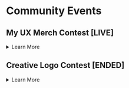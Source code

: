 # Community Events

## My UX Merch Contest **[LIVE]**

<details>
  
  <summary> Learn More </summary>  
  
Calling all designers!

Share your UX designs and swag mock ups for a chance to win UX tokens! If you have ideas for some cool UX merch, now is your chance to bring it to life. Get creative and show us your swag! 😎

**Submitting Your Entry**

To enter, share your design on Twitter using **#MyUXMerch** and tagging **[@Umee_CrossChain](https://twitter.com/Umee_CrossChain)** by **May 12th at 15:00 UTC.**

_Participants can also retweet [this post](https://twitter.com/Umee_CrossChain/status/1522272506924748802?s=20&t=P8asuh_ysfeiWr01hG00ow) (optional) for an additional chance to win._

**Rewards Structure**

- 1st Place: 2,500 UX
- 2nd Place: 1,500 UX each
- Runner Ups (3): 500 UX each
- Random Participants who also retweet (5): 200 UX each
  _Winners will be tagged on Twitter by **May 17th** with instructions to receive their rewards._

**Sample Ideas**

- T-shirts
- Stickers
- Socks
- Hats
- Hoodies
- Beanies
- Sunglasses
- Koozies
- Stuffed animals / toys
- Mugs
- _Any other swag you can think of!_

**Helpful Resources**

- [UX Branding assets](https://drive.google.com/drive/folders/1A9G2HM5RAka4FLGyVvRC4NeazpAYBh7Z?usp=sharing)
- [Sticker Mule](https://www.stickermule.com/) - sticker mockups;
- [Printful](https://www.printful.com/) - other merch mockups;

**Tips**

- Creativity is key;
- Engagement (likes, comments, retweets) will be heavily considered by the judges - participants are encouraged to share their submissions in the **#marketing** channel on the [UX Discord server](https://discord.gg/umee) to get additional exposure;
- Keep it real - mockups that can easily be brought to life are more desirable than far-out ones.

**Rules**

- By submitting your work, you grant UX permission to use your design on future marketing campaigns;
- Must be following **[@Umee_CrossChain](https://twitter.com/Umee_CrossChain)** to be eligible to win;
- Participants can enter as many times as they’d like, but can only win once;
- All submissions must be your own original work;
- All submissions must be shared by **May 12th at 15:00 UTC.**

**Good luck!**

  </details>
  
  
## Creative Logo Contest [ENDED]

<details>
<summary> Learn More </summary>

**Skills Required:** _Creativity_

**Experience:** _Beginner_

In honor of UX’s rebranding, we invite you to participate in UX’s Creative Logo Contest! Get to know our new logo, colors, and of course Adora, our new mascot. Let’s get into the details and see who can create something cool. 😎

**TL; DR**

Recreate the new UX logo in your own style and share it on Twitter using **#MyUXLogo** and tagging **[@Umee_CrossChain](https://twitter.com/Umee_CrossChain)** by March 11, 2022 @ 15:00 UTC for a chance to win UX tokens!

**Details**

Creativity is key! The more out of the box, the better! As long as your submission(s) involves a creative twist on the new UX logo, you will be eligible to win. Here are some ideas of different mediums you can recreate the UX logo in:

- Drawings
- Pantings
- Grahic Design/Photoshop
- Collages (Digital or handmade)
- Woodwork
- Baked Goods
- ASCII Art
- Resin Art
- And anything else you can think of!

**Winners will be selected by the UX team based on:**

- Creativity
- Quality
- Popularity (likes, comments, retweets)

_Hint: to get more exposure on your submission you can share it in the [#designers](https://discord.gg/umee) channel on the UX Discord server._

Still want to participate but don’t think of yourself as a creative? Not to worry! You’re still eligible to win UX rewards by retweeting this [tweet](https://twitter.com/Umee_CrossChain/status/1499067194340167680?s=20&t=xldgypQozqj2BKcDgE61lw).

**How To Enter**

- Recreate the UX logo in your own style
- Share an image/gif/video of your creation on Twitter and tag **[@Umee_CrossChain](https://twitter.com/Umee_CrossChain)** in the post with **#MyUXLogo** by March 11 @ 15:00 UTC

**Resources**

- [Branding assets](https://drive.google.com/drive/folders/1A9G2HM5RAka4FLGyVvRC4NeazpAYBh7Z?usp=sharing)
- [Website](https://ux.xyz/)
- [Web App](https://app.umee.cc/#/)

**Rewards**

- 1st Place - 2,000 UX
- 2nd Place - 1,500 UX
- 3rd Place - 1,000 UX
- 10 random people who retweet the original post will receive 250 UX each

_Winners will be announced on Twitter, and given instructions on how to receive their rewards. Rewards will be claimable on March 16th, 2022._

**Rules**

- Participants must be following **[@Umee_CrossChain](https://twitter.com/Umee_CrossChain)** to win
- Entries must tag **[@Umee_CrossChain](https://twitter.com/Umee_CrossChain)** and use **#MyUXLogo** and be shared before March 11 @ 15:00 UTC in order to be considered valid
- Participants are welcome to submit as many entries as they’d like, as long as they are all original
- The level of engagement (likes, comments, retweets) a submission has will be taken into consideration by judges, so be sure to share your post with friends
- Winners will be selected by March 16th, 2022 at the UX team’s discretion

**Good luck!**

</details>
